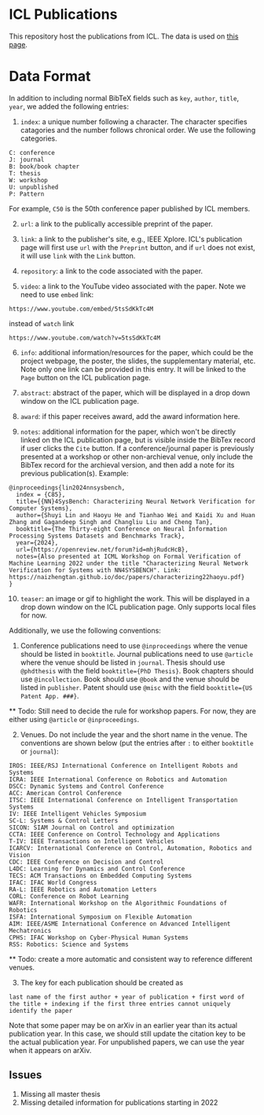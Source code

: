 # ICL Publications

This repository host the publications from ICL. The data is used on [this page](http://icontrol.ri.cmu.edu/publication/publication.html).


# Data Format

In addition to including normal BibTeX fields such as `key`, `author`, `title`, `year`, we added the following entries:
1. `index`: a unique number following a character. The character specifies catagories and the number follows chronical order. We use the following categories.
```
C: conference
J: journal
B: book/book chapter
T: thesis
W: workshop
U: unpublished
P: Pattern
```
For example, `C50` is the 50th conference paper published by ICL members.

2. `url`: a link to the publically accessible preprint of the paper.

3. `link`: a link to the publisher's site, e.g., IEEE Xplore. ICL's publication page will first use `url` with the `Preprint` button, and if `url` does not exist, it will use `link` with the `Link` button.

4. `repository`: a link to the code associated with the paper.

5. `video`: a link to the YouTube video associated with the paper. Note we need to use `embed` link:
```
https://www.youtube.com/embed/5tsSdKkTc4M
```
instead of `watch` link
```
https://www.youtube.com/watch?v=5tsSdKkTc4M
```

6. `info`: additional information/resources for the paper, which could be the project webpage, the poster, the slides, the supplementary material, etc. Note only one link can be provided in this entry. It will be linked to the `Page` button on the ICL publication page.

7. `abstract`: abstract of the paper, which will be displayed in a drop down window on the ICL publication page.

8. `award`: if this paper receives award, add the award information here.

9. `notes`: additional information for the paper, which won't be directly linked on the ICL publication page, but is visible inside the BibTex record if user clicks the `Cite` button. If a conference/journal paper is previously presented at a workshop or other non-archieval venue, only include the BibTex record for the archieval version, and then add a note for its previous publication(s). Example:

```
@inproceedings{lin2024nnsysbench,
  index = {C85},
  title={{NN}4SysBench: Characterizing Neural Network Verification for Computer Systems},
  author={Shuyi Lin and Haoyu He and Tianhao Wei and Kaidi Xu and Huan Zhang and Gagandeep Singh and Changliu Liu and Cheng Tan},
  booktitle={The Thirty-eight Conference on Neural Information Processing Systems Datasets and Benchmarks Track},
  year={2024},
  url={https://openreview.net/forum?id=mhjRudcHcB},
  notes={Also presented at ICML Workshop on Formal Verification of Machine Learning 2022 under the title "Characterizing Neural Network Verification for Systems with NN4SYSBENCH". Link: https://naizhengtan.github.io/doc/papers/characterizing22haoyu.pdf}
}
```
10. `teaser`: an image or gif to highlight the work. This will be displayed in a drop down window on the ICL publication page. Only supports local files for now.

Additionally, we use the following conventions:

1. Conference publications need to use `@inproceedings` where the venue should be listed in `booktitle`. Journal publications need to use `@article` where the venue should be listed in `journal`. Thesis should use `@phdthesis` with the field `booktitle={PhD Thesis}`. Book chapters should use `@incollection`. Book should use `@book` and the venue should be listed in `publisher`. Patent should use `@misc` with the field `booktitle={US Patent App. ###}`. 

** Todo: Still need to decide the rule for workshop papers. For now, they are either using `@article` or `@inproceedings`.

2. Venues. Do not include the year and the short name in the venue. The conventions are shown below (put the entries after `:` to either `booktitle` or `journal`): 

```
IROS: IEEE/RSJ International Conference on Intelligent Robots and Systems
ICRA: IEEE International Conference on Robotics and Automation
DSCC: Dynamic Systems and Control Conference
ACC: American Control Conference
ITSC: IEEE International Conference on Intelligent Transportation Systems
IV: IEEE Intelligent Vehicles Symposium
SC-L: Systems & Control Letters
SICON: SIAM Journal on Control and optimization
CCTA: IEEE Conference on Control Technology and Applications
T-IV: IEEE Transactions on Intelligent Vehicles
ICARCV: International Conference on Control, Automation, Robotics and Vision
CDC: IEEE Conference on Decision and Control
L4DC: Learning for Dynamics and Control Conference
TECS: ACM Transactions on Embedded Computing Systems
IFAC: IFAC World Congress
RA-L: IEEE Robotics and Automation Letters
CORL: Conference on Robot Learning
WAFR: International Workshop on the Algorithmic Foundations of Robotics
ISFA: International Symposium on Flexible Automation
AIM: IEEE/ASME International Conference on Advanced Intelligent Mechatronics
CPHS: IFAC Workshop on Cyber-Physical Human Systems
RSS: Robotics: Science and Systems
```

** Todo: create a more automatic and consistent way to reference different venues.

3. The key for each publication should be created as 
```
last name of the first author + year of publication + first word of the title + indexing if the first three entries cannot uniquely identify the paper
```
Note that some paper may be on arXiv in an earlier year than its actual publication year. In this case, we should still update the citation key to be the actual publication year. For unpublished papers, we can use the year when it appears on arXiv.

## Issues

1. Missing all master thesis
2. Missing detailed information for publications starting in 2022

